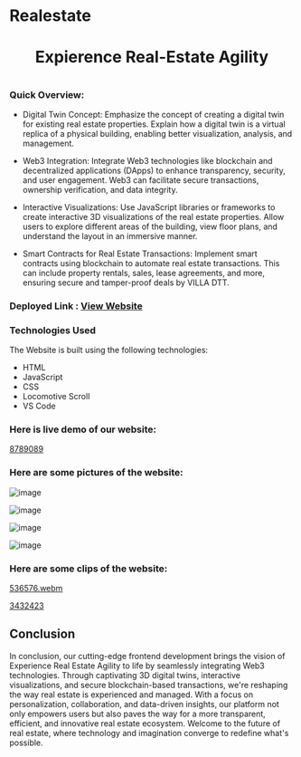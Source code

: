 # Realestate
<h1 align="center" > Expierence Real-Estate Agility <h1/>

### Quick Overview:

- Digital Twin Concept: Emphasize the concept of creating a digital twin for existing real estate properties. Explain how a digital twin is a virtual replica of a physical building, enabling better visualization, analysis, and management.

- Web3 Integration: Integrate Web3 technologies like blockchain and decentralized applications (DApps) to enhance transparency, security, and user engagement. Web3 can facilitate secure transactions, ownership verification, and data integrity.

- Interactive Visualizations: Use JavaScript libraries or frameworks to create interactive 3D visualizations of the real estate properties. Allow users to explore different areas of the building, view floor plans, and understand the layout in an immersive manner.

- Smart Contracts for Real Estate Transactions: Implement smart contracts using blockchain to automate real estate transactions. This can include property rentals, sales, lease agreements, and more, ensuring secure and tamper-proof deals by VILLA DTT.

### Deployed Link : [View Website](https://namansinghal031.github.io/Realestate/)

### Technologies Used
The Website is built using the following technologies:
- HTML
- JavaScript
- CSS
- Locomotive Scroll
- VS Code
### Here is live demo of our website:

[8789089](https://github.com/namansinghal031/Realestate/assets/111794070/b3d9997b-edbb-444c-b1a6-1fd3f2622089)

### Here are some pictures of the website:

![image](https://github.com/namansinghal031/Realestate/assets/111794070/16803ef6-162c-4b47-82c6-e7a0e1b72b33)

![image](https://github.com/namansinghal031/Realestate/assets/111794070/54e6d46d-c3df-4865-93a4-5056d45eeb6e)

![image](https://github.com/namansinghal031/Realestate/assets/111794070/c263a22b-9e7f-49c7-94f6-d8dbc4ac5d6c)

![image](https://github.com/namansinghal031/Realestate/assets/111794070/d53b3d64-950f-4d74-9c2c-65e56f4fcb34)

### Here are some clips of the website:

[536576.webm](https://github.com/namansinghal031/Realestate/assets/111794070/0426e413-b817-4783-8287-119502b8ab39)

[3432423](https://github.com/namansinghal031/Realestate/assets/111794070/43836d23-260f-4987-a8b7-b91fae56f8e1)

## Conclusion

In conclusion, our cutting-edge frontend development brings the vision of Experience Real Estate Agility to life by seamlessly integrating Web3 technologies. Through captivating 3D digital twins, interactive visualizations, and secure blockchain-based transactions, we're reshaping the way real estate is experienced and managed. With a focus on personalization, collaboration, and data-driven insights, our platform not only empowers users but also paves the way for a more transparent, efficient, and innovative real estate ecosystem. Welcome to the future of real estate, where technology and imagination converge to redefine what's possible.
